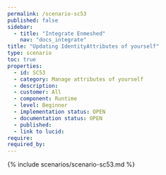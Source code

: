 ```yaml
---
permalink: /scenario-sc53
published: false
sidebar:
  - title: "Integrate Enmeshed"
    nav: "docs_integrate"
title: "Updating IdentityAttributes of yourself"
type: scenario
toc: true
properties:
  - id: SC53
  - category: Manage attributes of yourself
  - description:
  - customer: All
  - component: Runtime
  - level: Beginner
  - implementation status: OPEN
  - documentation status: OPEN
  - published:
  - link to lucid:
require:
required_by:
---
```


{% include scenarios/scenario-sc53.md %}
